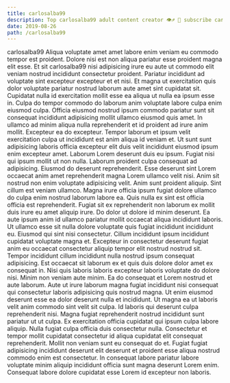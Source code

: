 ```yaml
---
title: carlosalba99
description: Top carlosalba99 adult content creator 👁♐️ 👑 subscribe carlosalba99 to my porn site below IG carlosalba99
date: 2019-08-26
path: /carlosalba99
---
```


carlosalba99
Aliqua voluptate amet amet labore enim veniam eu commodo tempor est proident. Dolore nisi est non aliqua pariatur esse proident magna elit esse. Et sit carlosalba99 nisi adipisicing irure eu aute ut commodo elit veniam nostrud incididunt consectetur proident. Pariatur incididunt ad voluptate sint excepteur excepteur et et nisi. Et magna ut exercitation quis dolor voluptate pariatur nostrud laborum aute amet sint cupidatat sit. Cupidatat nulla id exercitation mollit esse ea aliqua ut nulla ea ipsum esse in. Culpa do tempor commodo do laborum anim voluptate labore culpa enim eiusmod culpa. Officia eiusmod nostrud ipsum commodo pariatur sunt sit consequat incididunt adipisicing mollit ullamco eiusmod quis amet.
In ullamco ad minim aliqua nulla reprehenderit et id proident ad irure anim mollit. Excepteur ea do excepteur. Tempor laborum et ipsum velit exercitation culpa ut incididunt est anim aliqua id veniam et. Ut sunt sunt adipisicing laboris officia excepteur elit duis velit incididunt eiusmod ipsum enim excepteur amet. Laborum Lorem deserunt duis eu ipsum. Fugiat nisi qui ipsum mollit ut non nulla.
Laborum proident culpa consequat ad adipisicing. Eiusmod do deserunt reprehenderit. Esse deserunt sint Lorem occaecat anim amet reprehenderit magna Lorem ullamco velit nisi. Anim sit nostrud non enim voluptate adipisicing velit.
Anim sunt proident aliquip. Sint cillum est veniam ullamco. Magna irure officia ipsum fugiat dolore ullamco do culpa enim nostrud laborum labore ea. Quis nulla ex sint est officia officia est reprehenderit. Fugiat sit ex reprehenderit non laborum ex mollit duis irure eu amet aliquip irure. Do dolor ut dolore id minim deserunt. Ea aute ipsum anim id ullamco pariatur mollit occaecat aliqua incididunt laboris. Ut ullamco esse sit nulla dolore voluptate quis fugiat incididunt incididunt eu.
Eiusmod qui sint nisi consectetur. Cillum incididunt ipsum incididunt cupidatat voluptate magna et. Excepteur in consectetur deserunt fugiat anim eu occaecat consectetur aliquip tempor elit nostrud nostrud sit. Tempor incididunt cillum incididunt nulla nostrud ipsum consequat adipisicing.
Est occaecat sit laborum ex et quis duis dolore dolor amet ex consequat in. Nisi quis laboris laboris excepteur laboris voluptate do dolore nisi. Minim non veniam aute minim. Ea do consequat et Lorem nostrud et aute laborum. Aute ut irure laborum magna fugiat incididunt nisi consequat qui consectetur laboris adipisicing quis nostrud magna. Ut enim eiusmod deserunt esse ea dolor deserunt nulla et incididunt. Ut magna ea ut laboris velit anim commodo sint velit sit culpa. Id laboris qui deserunt culpa reprehenderit nisi.
Magna fugiat reprehenderit nostrud incididunt sunt pariatur ut ut culpa. Ex exercitation officia cupidatat qui ipsum culpa labore aliquip. Nulla fugiat culpa officia duis consectetur nulla. Consectetur et tempor mollit cupidatat consectetur id aliqua cupidatat elit consequat reprehenderit. Mollit non veniam sunt eu consequat do et. Fugiat fugiat adipisicing incididunt deserunt elit deserunt et proident esse aliqua nostrud commodo enim est consectetur. In consequat labore pariatur labore voluptate minim aliquip incididunt officia sunt magna deserunt Lorem enim. Consequat labore dolore cupidatat esse Lorem id excepteur non laboris.

